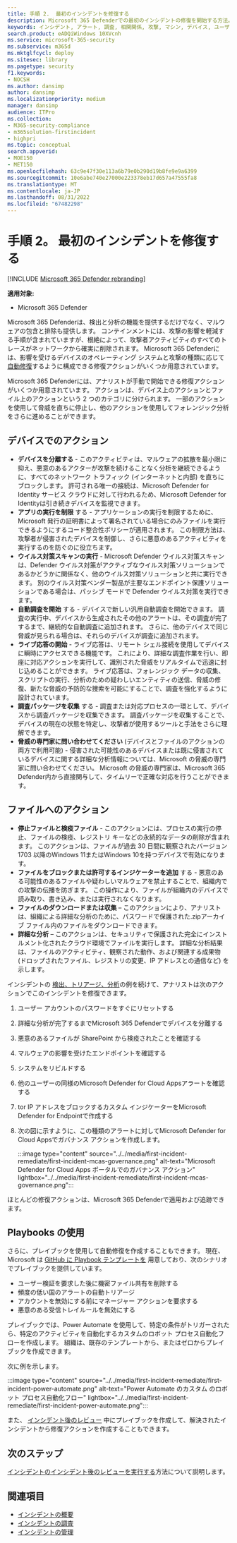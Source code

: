 ```yaml
---
title: 手順 2.  最初のインシデントを修復する
description: Microsoft 365 Defenderでの最初のインシデントの修復を開始する方法。
keywords: インシデント, アラート, 調査, 相関関係, 攻撃, マシン, デバイス, ユーザー, ID, ID, メールボックス, 電子メール, 365, microsoft, m365, インシデント対応, サイバー攻撃
search.product: eADQiWindows 10XVcnh
ms.service: microsoft-365-security
ms.subservice: m365d
ms.mktglfcycl: deploy
ms.sitesec: library
ms.pagetype: security
f1.keywords:
- NOCSH
ms.author: dansimp
author: dansimp
ms.localizationpriority: medium
manager: dansimp
audience: ITPro
ms.collection:
- M365-security-compliance
- m365solution-firstincident
- highpri
ms.topic: conceptual
search.appverid:
- MOE150
- MET150
ms.openlocfilehash: 63c9e47f30e113a6b79e0b290d19b8fe9e9a6399
ms.sourcegitcommit: 10e6abe740e27000e223378eb17d657a47555fa8
ms.translationtype: MT
ms.contentlocale: ja-JP
ms.lasthandoff: 08/31/2022
ms.locfileid: "67482298"
---
```

# <a name="step-2-remediate-your-first-incident"></a>手順 2。 最初のインシデントを修復する

[!INCLUDE [Microsoft 365 Defender rebranding](../includes/microsoft-defender.md)]

**適用対象:**
- Microsoft 365 Defender

Microsoft 365 Defenderは、検出と分析の機能を提供するだけでなく、マルウェアの包含と排除も提供します。 コンテインメントには、攻撃の影響を軽減する手順が含まれていますが、根絶によって、攻撃者アクティビティのすべてのトレースがネットワークから確実に削除されます。 Microsoft 365 Defenderには、影響を受けるデバイスのオペレーティング システムと攻撃の種類に応じて[自動修復](m365d-autoir.md)するように構成できる修復アクションがいくつか用意されています。

Microsoft 365 Defenderには、アナリストが手動で開始できる修復アクションがいくつか用意されています。 アクションは、デバイス上のアクションとファイル上のアクションという 2 つのカテゴリに分けられます。 一部のアクションを使用して脅威を直ちに停止し、他のアクションを使用してフォレンジック分析をさらに進めることができます。

## <a name="actions-on-devices"></a>デバイスでのアクション

- **デバイスを分離する** - このアクティビティは、マルウェアの拡散を最小限に抑え、悪意のあるアクターが攻撃を続けることなく分析を継続できるように、すべてのネットワーク トラフィック (インターネットと内部) を直ちにブロックします。 許可される唯一の接続は、Microsoft Defender for Identity サービス クラウドに対して行われるため、Microsoft Defender for Identityは引き続きデバイスを監視できます。 
- **アプリの実行を制限** する - アプリケーションの実行を制限するために、Microsoft 発行の証明書によって署名されている場合にのみファイルを実行できるようにするコード整合性ポリシーが適用されます。 この制限方法は、攻撃者が侵害されたデバイスを制御し、さらに悪意のあるアクティビティを実行するのを防ぐのに役立ちます。
- **ウイルス対策スキャンの実行** - Microsoft Defender ウイルス対策スキャンは、Defender ウイルス対策がアクティブなウイルス対策ソリューションであるかどうかに関係なく、他のウイルス対策ソリューションと共に実行できます。 別のウイルス対策ベンダー製品が主要なエンドポイント保護ソリューションである場合は、パッシブ モードで Defender ウイルス対策を実行できます。
- **自動調査を開始** する - デバイスで新しい汎用自動調査を開始できます。 調査の実行中、デバイスから生成されたその他のアラートは、その調査が完了するまで、継続的な自動調査に追加されます。 さらに、他のデバイスで同じ脅威が見られる場合は、それらのデバイスが調査に追加されます。
- **ライブ応答の開始** - ライブ応答は、リモート シェル接続を使用してデバイスに瞬時にアクセスできる機能です。 これにより、詳細な調査作業を行い、即座に対応アクションを実行して、識別された脅威をリアルタイムで迅速に封じ込めることができます。 ライブ応答は、フォレンジック データの収集、スクリプトの実行、分析のための疑わしいエンティティの送信、脅威の修復、新たな脅威の予防的な捜索を可能にすることで、調査を強化するように設計されています。
- **調査パッケージを収集** する - 調査または対応プロセスの一環として、デバイスから調査パッケージを収集できます。 調査パッケージを収集することで、デバイスの現在の状態を特定し、攻撃者が使用するツールと手法をさらに理解できます。 
- **脅威の専門家に問い合わせてください** (デバイスとファイルのアクションの両方で利用可能) - 侵害された可能性のあるデバイスまたは既に侵害されているデバイスに関する詳細な分析情報については、Microsoft の脅威の専門家に問い合わせてください。 Microsoft の脅威の専門家は、Microsoft 365 Defender内から直接関与して、タイムリーで正確な対応を行うことができます。 

## <a name="actions-on-files"></a>ファイルへのアクション

- **停止ファイルと検疫ファイル** - このアクションには、プロセスの実行の停止、ファイルの検疫、レジストリ キーなどの永続的なデータの削除が含まれます。 このアクションは、ファイルが過去 30 日間に観察されたバージョン 1703 以降のWindows 11またはWindows 10を持つデバイスで有効になります。 
- **ファイルをブロックまたは許可するインジケーターを追加** する - 悪意のある可能性のあるファイルや疑わしいマルウェアを禁止することで、組織内での攻撃の伝播を防ぎます。 この操作により、ファイルが組織内のデバイスで読み取り、書き込み、または実行されなくなります。
- **ファイルのダウンロードまたは収集** – このアクションにより、アナリストは、組織による詳細な分析のために、パスワードで保護された.zipアーカイブ ファイル内のファイルをダウンロードできます。
- **詳細な分析** – このアクションは、セキュリティで保護された完全にインストルメント化されたクラウド環境でファイルを実行します。 詳細な分析結果は、ファイルのアクティビティ、観察された動作、および関連する成果物 (ドロップされたファイル、レジストリの変更、IP アドレスとの通信など) を示します。 

インシデントの [検出、トリアージ、分析](first-incident-analyze.md#analyze-your-first-incident)の例を続けて、アナリストは次のアクションでこのインシデントを修復できます。

1. ユーザー アカウントのパスワードをすぐにリセットする
2. 詳細な分析が完了するまでMicrosoft 365 Defenderでデバイスを分離する
3. 悪意のあるファイルが SharePoint から検疫されたことを確認する
4. マルウェアの影響を受けたエンドポイントを確認する
5. システムをリビルドする
6. 他のユーザーの同様のMicrosoft Defender for Cloud Appsアラートを確認する
7. tor IP アドレスをブロックするカスタム インジケーターをMicrosoft Defender for Endpointで作成する
8. 次の図に示すように、この種類のアラートに対してMicrosoft Defender for Cloud Appsでガバナンス アクションを作成します。

   :::image type="content" source="../../media/first-incident-remediate/first-incident-mcas-governance.png" alt-text="Microsoft Defender for Cloud Apps ポータルでのガバナンス アクション" lightbox="../../media/first-incident-remediate/first-incident-mcas-governance.png":::

ほとんどの修復アクションは、Microsoft 365 Defenderで適用および追跡できます。

## <a name="using-playbooks"></a>Playbooks の使用

さらに、プレイブックを使用して自動修復を作成することもできます。 現在、Microsoft は [GitHub に Playbook テンプレートを](https://github.com/microsoft/Microsoft-Cloud-App-Security/tree/master/Playbooks) 用意しており、次のシナリオでプレイブックを提供しています。

- ユーザー検証を要求した後に機密ファイル共有を削除する
- 頻度の低い国のアラートの自動トリアージ
- アカウントを無効にする前にマネージャー アクションを要求する
- 悪意のある受信トレイルールを無効にする

プレイブックでは、Power Automate を使用して、特定の条件がトリガーされたら、特定のアクティビティを自動化するカスタムのロボット プロセス自動化フローを作成します。 組織は、既存のテンプレートから、またはゼロからプレイブックを作成できます。 

次に例を示します。
 
:::image type="content" source="../../media/first-incident-remediate/first-incident-power-automate.png" alt-text="Power Automate のカスタム のロボット プロセス自動化フロー" lightbox="../../media/first-incident-remediate/first-incident-power-automate.png"::: 
 
また、 [インシデント後のレビュー](first-incident-post.md) 中にプレイブックを作成して、解決されたインシデントから修復アクションを作成することもできます。 

## <a name="next-step"></a>次のステップ

[インシデントのインシデント後のレビューを実行する](first-incident-post.md)方法について説明します。

## <a name="see-also"></a>関連項目

- [インシデントの概要](incidents-overview.md)
- [インシデントの調査](investigate-incidents.md)
- [インシデントの管理](manage-incidents.md)
